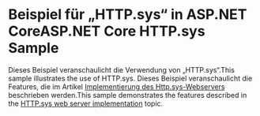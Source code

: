 # <a name="aspnet-core-httpsys-sample"></a><span data-ttu-id="e7755-101">Beispiel für „HTTP.sys“ in ASP.NET Core</span><span class="sxs-lookup"><span data-stu-id="e7755-101">ASP.NET Core HTTP.sys Sample</span></span>

<span data-ttu-id="e7755-102">Dieses Beispiel veranschaulicht die Verwendung von „HTTP.sys“.</span><span class="sxs-lookup"><span data-stu-id="e7755-102">This sample illustrates the use of HTTP.sys.</span></span> <span data-ttu-id="e7755-103">Dieses Beispiel veranschaulicht die Features, die im Artikel [Implementierung des Http.sys-Webservers](https://docs.microsoft.com/aspnet/core/fundamentals/servers/httpsys) beschrieben werden.</span><span class="sxs-lookup"><span data-stu-id="e7755-103">This sample demonstrates the features described in the [HTTP.sys web server implementation](https://docs.microsoft.com/aspnet/core/fundamentals/servers/httpsys) topic.</span></span>
